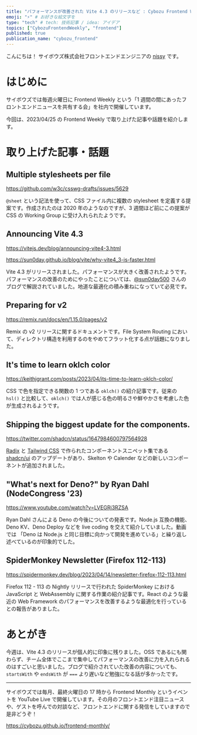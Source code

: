 ```yaml
---
title: "パフォーマンスが改善された Vite 4.3 のリリースなど : Cybozu Frontend Weekly (2023-04-25号)" # 目立ったニュースを選ぶ
emoji: "⚡" # お好きな絵文字を
type: "tech" # tech: 技術記事 / idea: アイデア
topics: ["CybozuFrontendWeekly", "frontend"]
published: true
publication_name: "cybozu_frontend"
---
```


こんにちは！ サイボウズ株式会社フロントエンドエンジニアの [nissy](https://twitter.com/nissy_dev) です。

# はじめに

サイボウズでは毎週火曜日に Frontend Weekly という「1 週間の間にあったフロントエンドニュースを共有する会」を社内で開催しています。

今回は、2023/04/25 の Frontend Weekly で取り上げた記事や話題を紹介します。

# 取り上げた記事・話題

## Multiple stylesheets per file

https://github.com/w3c/csswg-drafts/issues/5629

`@sheet` という記法を使って、CSS ファイル内に複数の stylesheet を定義する提案です。作成されたのは 2020 年のようなのですが、3 週間ほど前にこの提案が CSS の Working Group に受け入れられたようです。

## Announcing Vite 4.3

https://vitejs.dev/blog/announcing-vite4-3.html

https://sun0day.github.io/blog/vite/why-vite4_3-is-faster.html

Vite 4.3 がリリースされました。パフォーマンスが大きく改善されたようです。パフォーマンスの改善のためにやったことについては、[@sun0day500](https://twitter.com/sun0day500) さんのブログで解説されていました。地道な最適化の積み重ねになっていて必見です。

## Preparing for v2

https://remix.run/docs/en/1.15.0/pages/v2

Remix の v2 リリースに関するドキュメントです。File System Routing において、ディレクトリ構造を利用するのをやめてフラット化する点が話題になりました。

## It's time to learn oklch color

https://keithjgrant.com/posts/2023/04/its-time-to-learn-oklch-color/

CSS で色を指定できる関数の 1 つである `oklch()` の紹介記事です。従来の `hsl()` と比較して、`oklch()` では人が感じる色の明るさや鮮やかさを考慮した色が生成されるようです。

## Shipping the biggest update for the components.

https://twitter.com/shadcn/status/1647984600797564928

[Radix](https://www.radix-ui.com/) と [Tailwind CSS](https://tailwindcss.com/) で作られたコンポーネントスニペット集である [shadcn/ui](https://ui.shadcn.com/) のアップデートがあり、Skelton や Calender などの新しいコンポーネントが追加されました。

## "What's next for Deno?" by Ryan Dahl (NodeCongress '23)

https://www.youtube.com/watch?v=LVEGRj3RZSA

Ryan Dahl さんによる Deno の今後についての発表です。Node.js 互換の機能、Deno KV、Deno Deploy などを live coding を交えて紹介していました。動画では 「Deno は Node.js と同じ目標に向かって開発を進めている」と繰り返し述べているのが印象的でした。

## SpiderMonkey Newsletter (Firefox 112-113)

https://spidermonkey.dev/blog/2023/04/14/newsletter-firefox-112-113.html

Firefox 112 - 113 の Nightly リリースで行われた SpiderMonkey における JavaScript と WebAssembly に関する作業の紹介記事です。React のような最近の Web Framework のパフォーマンスを改善するような最適化を行っているとの報告がありました。

# あとがき

今週は、Vite 4.3 のリリースが個人的に印象に残りました。OSS であるにも関わらず、チーム全体でここまで集中してパフォーマンスの改善に力を入れられるのはすごいと思いました。ブログで紹介されていた改善の内容についても、`startsWith` や `endsWith` が `===` より遅いなど勉強になる話が多かったです。

---

サイボウズでは毎月、最終火曜日の 17 時から Frontend Monthly というイベントを YouTube Live で開催しています。その月のフロントエンド注目ニュースや、ゲストを呼んでの対談など、フロントエンドに関する発信をしていますので是非どうぞ！

https://cybozu.github.io/frontend-monthly/

